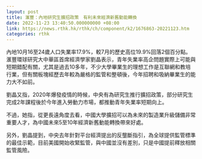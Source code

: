 ```yaml
---
layout: post
title: 滙豐：內地研究生擴招政策　有利未來經濟新舊動能轉換
date: 2022-11-23 13:40:50.000000000 +08:00
link: https://news.rthk.hk/rthk/ch/component/k2/1676863-20221123.htm
categories: rthk
---
```


內地10月16至24歲人口失業率17.9%，較7月的歷史高位19.9%回落2個百分點。滙豐環球研究大中華區首席經濟學家劉晶表示，青年失業率高企問題實際上可能與短期錯配有關，尤其是過去10多年，不少大學畢業生的理想工作是互聯網和教培行業，但有關板塊經歷去年較為嚴格的監管和整頓後，今年招聘和吸納畢業生的能力大不如前。

劉晶又指，2020年爆發疫情的時候，中央有為研究生推行擴招政策，部分研究生完成2年課程後於今年進入勞動力市場，都推動青年失業率短期向上。

不過，她指，從更長遠角度去看，中國大學擴招可以為未來的製造業升級儲備非常重要人才，為中國未來5至10年經濟新舊動能轉換帶來好處。

另外，劉晶提到，中央去年針對平台經濟提出的反壟斷指引，為全球提供監管標準的最佳示範，目前美國開始收緊監管，與中國並沒有差別，只是中國提前釋放相關監管風險。
